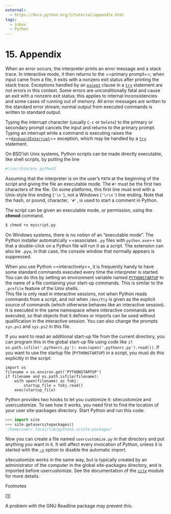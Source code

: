 ```yaml
---
external:
  - https://docs.python.org/3/tutorial/appendix.html
tags:
  - inbox
  - Python
---
```

# 15. Appendix

When an error occurs, the interpreter prints an error message and a stack trace.
In interactive mode, it then returns to the ==primary prompt==; when input came
from a file, it exits with a nonzero exit status after printing the stack trace.
Exceptions handled by an
[`except`](https://docs.python.org/3/reference/compound_stmts.html#except)
clause in a [`try`](https://docs.python.org/3/reference/compound_stmts.html#try)
statement are not errors in this context. Some errors are unconditionally fatal
and cause an exit with a nonzero exit status; this applies to internal
inconsistencies and some cases of running out of memory. All error messages are
written to the standard error stream; normal output from executed commands is
written to standard output.

Typing the interrupt character (usually `C-c` or `Delete`) to the primary or
secondary prompt cancels the input and returns to the primary prompt.
Typing an interrupt while a command is executing raises the
==[`KeyboardInterrupt`](https://docs.python.org/3/library/exceptions.html#KeyboardInterrupt)==
exception, which may be handled by a
[`try`](https://docs.python.org/3/reference/compound_stmts.html#try) statement.

On BSD’ish Unix systems, Python scripts can be made directly executable, like
shell scripts, by putting the line
&#10;
```sh
#!/usr/bin/env python3
```
Assuming that the interpreter is on the user’s `PATH` at the beginning of the
script and giving the file an executable mode. The `#!` must be the first two
characters of the file. On some platforms, this first line must end with a
Unix-style line ending (`'\n'`), not a Windows (`'\r\n'`) line ending. Note that
the hash, or pound, character, `'#'`, is used to start a comment in Python.

The script can be given an executable mode, or permission, using the **chmod**
command.
&#10;
```sh
$ chmod +x myscript.py
```

On Windows systems, there is no notion of an “executable mode”. The Python
installer automatically ==associates `.py` files with `python.exe`== so that a
double-click on a Python file will run it as a script. The extension can also be
`.pyw`, in that case, the console window that normally appears is suppressed.

When you use Python ==interactively==, it is frequently handy to have some
standard commands executed every time the interpreter is started. You can do
this by setting an environment variable named
[`PYTHONSTARTUP`](https://docs.python.org/3/using/cmdline.html#envvar-PYTHONSTARTUP)
to the name of a file containing your start-up commands. This is similar to the
`.profile` feature of the Unix shells.
\
This file is only read in interactive sessions, not when Python reads commands
from a script, and not when `/dev/tty` is given as the explicit source of
commands (which otherwise behaves like an interactive session). It is executed
in the same namespace where interactive commands are executed, so that objects
that it defines or imports can be used without qualification in the interactive
session. You can also change the prompts `sys.ps1` and `sys.ps2` in this file.

If you want to read an additional start-up file from the current directory, you
can program this in the global start-up file using code like `if
os.path.isfile('.pythonrc.py'): exec(open('.pythonrc.py').read())`. If you want
to use the startup file (`PYTHONSTARTUP`) in a script, you must do this
explicitly in the script:
&#10;
```
import os
filename = os.environ.get('PYTHONSTARTUP')
if filename and os.path.isfile(filename):
    with open(filename) as fobj:
        startup_file = fobj.read()
    exec(startup_file)
```

Python provides two hooks to let you customize it: sitecustomize and
usercustomize. To see how it works, you need first to find the location of your
user site-packages directory. Start Python and run this code:
```python
>>> import site
>>> site.getusersitepackages()
'/home/user/.local/lib/python3.x/site-packages'
```

Now you can create a file named `usercustomize.py` in that directory and put
anything you want in it. It will affect every invocation of Python, unless it is
started with the
[`-s`](https://docs.python.org/3/tutorial/appendix.html../using/cmdline.html#cmdoption-s)
option to disable the automatic import.

sitecustomize works in the same way, but is typically created by an administrator of the computer in the global site-packages directory, and is imported before usercustomize. See the documentation of the [`site`](https://docs.python.org/3/tutorial/appendix.html../library/site.html#module-site "site: Module responsible for site-specific configuration.") module for more details.

Footnotes

\[[1](https://docs.python.org/3/tutorial/appendix.html#id1)\]

A problem with the GNU Readline package may prevent this.

